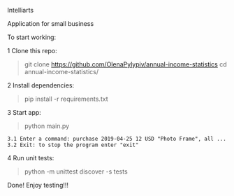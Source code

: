 Intelliarts

Application for small business

To start working:

1 Clone this repo:
> git clone https://github.com/OlenaPylypiv/annual-income-statistics
> cd annual-income-statistics/

2 Install dependencies:
> pip install -r requirements.txt

3 Start app:
> python main.py

    3.1 Enter a command: purchase 2019-04-25 12 USD "Photo Frame", all ...
    3.2 Exit: to stop the program enter "exit"

4 Run unit tests:
> python -m unittest discover -s tests

Done!
Enjoy testing!!!
